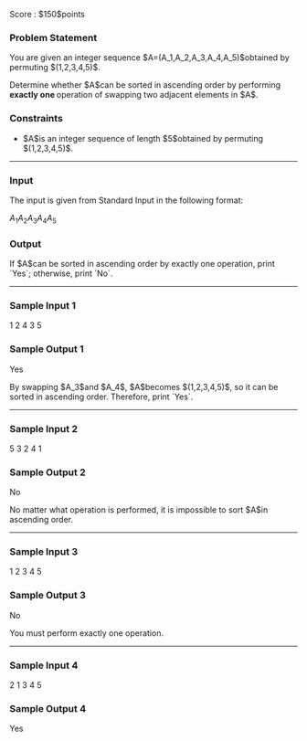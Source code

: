 
<div>

<span>

<span>

<p>
Score : $150$points
</p>

<div>

<section>

### **Problem Statement**

<p>
You are given an integer sequence $A=(A_1,A_2,A_3,A_4,A_5)$obtained by permuting $(1,2,3,4,5)$.
</p>

<p>
Determine whether $A$can be sorted in ascending order by performing 
<strong>
exactly one
</strong>
operation of swapping two adjacent elements in $A$.
</p>

</section>

</div>

<div>

<section>

### **Constraints**

<ul>

<li>
$A$is an integer sequence of length $5$obtained by permuting $(1,2,3,4,5)$.
</li>

</ul>

</section>

</div>

---

<div>

<div>

<section>

### **Input**

<p>
The input is given from Standard Input in the following format:
</p>

<div>

$A_1$$A_2$$A_3$$A_4$$A_5$
</div>

</section>

</div>

<div>

<section>

### **Output**

<p>
If $A$can be sorted in ascending order by exactly one operation, print `Yes`; otherwise, print `No`.
</p>

</section>

</div>

</div>

---

<div>

<section>

### **Sample Input 1**

<div>

1 2 4 3 5

</div>

</section>

</div>

<div>

<section>

### **Sample Output 1**

<div>

Yes

</div>

<p>
By swapping $A_3$and $A_4$, $A$becomes $(1,2,3,4,5)$, so it can be sorted in ascending order. Therefore, print `Yes`.
</p>

</section>

</div>

---

<div>

<section>

### **Sample Input 2**

<div>

5 3 2 4 1

</div>

</section>

</div>

<div>

<section>

### **Sample Output 2**

<div>

No

</div>

<p>
No matter what operation is performed, it is impossible to sort $A$in ascending order.
</p>

</section>

</div>

---

<div>

<section>

### **Sample Input 3**

<div>

1 2 3 4 5

</div>

</section>

</div>

<div>

<section>

### **Sample Output 3**

<div>

No

</div>

<p>
You must perform exactly one operation.
</p>

</section>

</div>

---

<div>

<section>

### **Sample Input 4**

<div>

2 1 3 4 5

</div>

</section>

</div>

<div>

<section>

### **Sample Output 4**

<div>

Yes

</div>

</section>

</div>

</span>

</span>

</div>
